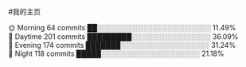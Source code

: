 #我的主页

<!--START_SECTION:waka-->
<!--END_SECTION:waka-->





🌞 Morning    64 commits     ██░░░░░░░░░░░░░░░░░░░░░░░   11.49%   
🌆 Daytime    201 commits    █████████░░░░░░░░░░░░░░░░   36.09%   
🌃 Evening    174 commits    ███████░░░░░░░░░░░░░░░░░░   31.24%   
🌙 Night      118 commits    █████░░░░░░░░░░░░░░░░░░░░   21.18% 



